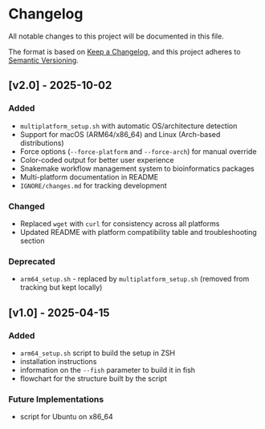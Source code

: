 # Changelog

All notable changes to this project will be documented in this file.

The format is based on [Keep a Changelog](https://keepachangelog.com/en/1.0.0/),
and this project adheres to [Semantic Versioning](https://semver.org/spec/v2.0.0.html).

## [v2.0] - 2025-10-02

### Added
- `multiplatform_setup.sh` with automatic OS/architecture detection
- Support for macOS (ARM64/x86_64) and Linux (Arch-based distributions)
- Force options (`--force-platform` and `--force-arch`) for manual override
- Color-coded output for better user experience
- Snakemake workflow management system to bioinformatics packages
- Multi-platform documentation in README
- `IGNORE/changes.md` for tracking development

### Changed
- Replaced `wget` with `curl` for consistency across all platforms
- Updated README with platform compatibility table and troubleshooting section

### Deprecated
- `arm64_setup.sh` - replaced by `multiplatform_setup.sh` (removed from tracking but kept locally)

## [v1.0] - 2025-04-15

### Added
- `arm64_setup.sh` script to build the setup in ZSH
- installation instructions
- information on the `--fish` parameter to build it in fish
- flowchart for the structure built by the script

### Future Implementations
- script for Ubuntu on x86_64